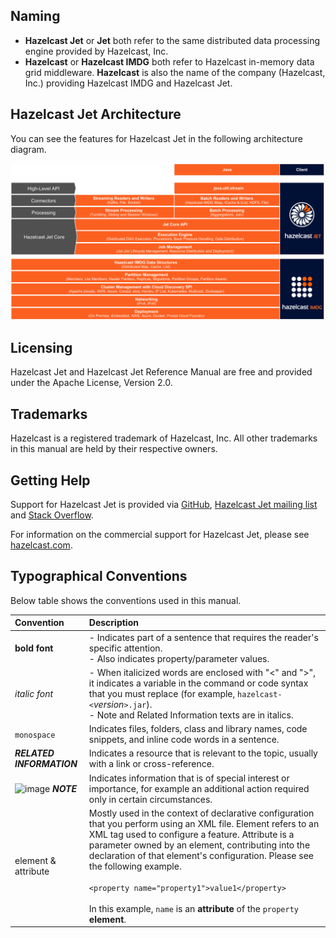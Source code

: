 
## Naming

- **Hazelcast Jet** or **Jet** both refer to the same distributed data processing engine provided by Hazelcast, Inc.
- **Hazelcast** or **Hazelcast IMDG** both refer to Hazelcast in-memory data grid middleware. **Hazelcast** is also the name of the company (Hazelcast, Inc.) providing Hazelcast IMDG and Hazelcast Jet.

## Hazelcast Jet Architecture

You can see the features for Hazelcast Jet in the following architecture diagram.

![Jet Architecture](images/Jet_Architecture_.png)

## Licensing

Hazelcast Jet and Hazelcast Jet Reference Manual are free and provided under the Apache
License, Version 2.0.

## Trademarks

Hazelcast is a registered trademark of Hazelcast, Inc. All other
trademarks in this manual are held by their respective owners.

## Getting Help

Support for Hazelcast Jet is provided via [GitHub](https://github.com/hazelcast/hazelcast-jet), [Hazelcast Jet mailing list ](https://groups.google.com/forum/#!forum/hazelcast-jet) and
[Stack Overflow](http://www.stackoverflow.com).

For information on the commercial support for Hazelcast Jet, please see
[hazelcast.com](https://hazelcast.com/pricing/).

## Typographical Conventions

Below table shows the conventions used in this manual.

|Convention|Description|
|:-|:-|
|**bold font**| - Indicates part of a sentence that requires the reader's specific attention. <br> - Also indicates property/parameter values.|
|*italic font*|- When italicized words are enclosed with "<" and ">", it indicates a variable in the command or code syntax that you must replace (for example, `hazelcast-<`*version*`>.jar`). <br> - Note and Related Information texts are in italics.|
|`monospace`|Indicates files, folders, class and library names, code snippets, and inline code words in a sentence.|
|***RELATED INFORMATION***|Indicates a resource that is relevant to the topic, usually with a link or cross-reference.|
|![image](images/NoteSmall.jpg) ***NOTE***| Indicates information that is of special interest or importance, for example an additional action required only in certain circumstances.|
|element & attribute|Mostly used in the context of declarative configuration that you perform using an XML file. Element refers to an XML tag used to configure a feature. Attribute is a parameter owned by an element, contributing into the declaration of that element's configuration. Please see the following example.<br></br>`<property name="property1">value1</property>`<br></br> In this example, `name` is an **attribute** of the `property` **element**.

